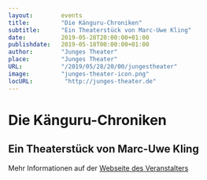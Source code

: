 ```yaml
---
layout:        events
title:         "Die Känguru-Chroniken"
subtitle:      "Ein Theaterstück von Marc-Uwe Kling"
date:          2019-05-28T20:00:00+01:00
publishdate:   2019-05-18T00:00:00+01:00
author:        "Junges Theater"
place:         "Junges Theater"
URL:           "/2019/05/28/20/00/jungestheater"
image:         "junges-theater-icon.png"
locURL:         "http://junges-theater.de"
---
```


Die Känguru-Chroniken
===========

Ein Theaterstück von Marc-Uwe Kling
-----------



Mehr Informationen auf der [Webseite des Veranstalters](http://www.junges-theater.de/content/index.php?id=547)
